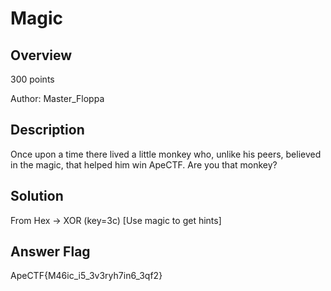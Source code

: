 # Magic #
 
## Overview ##
 
300 points
 
Author: Master_Floppa
 
## Description ##
 
Once upon a time there lived a little monkey who, unlike his peers, believed in the magic, that helped him win ApeCTF. Are you that monkey?

## Solution ##
From Hex -> XOR (key=3c) [Use magic to get hints]

## Answer Flag ##
ApeCTF{M46ic_i5_3v3ryh7in6_3qf2}

